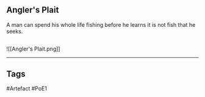 ## Angler's Plait
A man can spend his whole life fishing
before he learns it is not fish that he seeks.
##
![[Angler's Plait.png]]

---
## Tags
#Artefact
#PoE1